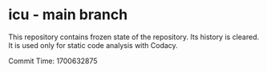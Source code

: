 # icu - main branch

This repository contains frozen state of the repository.
Its history is cleared. It is used only for static code
analysis with Codacy.

Commit Time: 1700632875